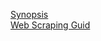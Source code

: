 
[Synopsis](https://chatgpt.com/c/0a6619bb-c251-498f-95da-c5939161fea8)  
[Web Scraping Guid](https://chatgpt.com/c/b20ce14b-7672-4654-82de-cf0daf9aa838)
